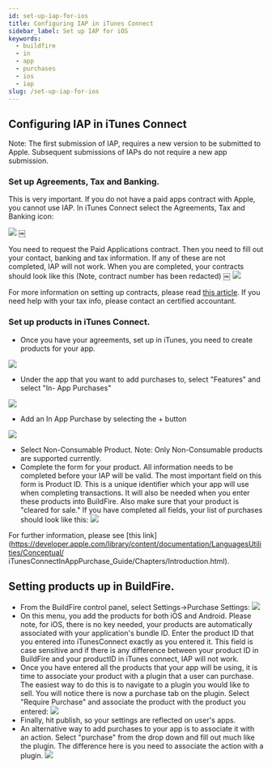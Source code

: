 ```yaml
---
id: set-up-iap-for-ios
title: Configuring IAP in iTunes Connect
sidebar_label: Set up IAP for iOS
keywords:
  - buildfire
  - in
  - app
  - purchases
  - ios
  - iap
slug: /set-up-iap-for-ios
---
```


## Configuring IAP in iTunes Connect

Note: The first submission of IAP, requires a new version to be submitted to Apple. Subsequent submissions of IAPs do not require a new app submission.
### Set up Agreements, Tax and Banking. 
This is very important. If you do not have a paid apps contract with Apple, you cannot use IAP. In iTunes Connect select the Agreements, Tax and Banking icon:

![](	 https://s3-us-west-2.amazonaws.com/pluginserver.prod/docResources/IAP/iOS/agreements-tax-bankinbg.png)     ￼
    
You need to request the Paid Applications contract. Then you need to fill out your contact, banking and tax information. If any of these are not completed, IAP will not work. 
    When you are completed, your contracts should look like this (Note, contract number has been redacted)
    ￼
![](https://s3-us-west-2.amazonaws.com/pluginserver.prod/docResources/IAP/iOS/agreements-setup.png)

For more information on setting up contracts, please read [this article](https://developer.apple.com/library/content/documentation/LanguagesUtilities/Conceptual/iTunesConnect_Guide/Chapters/ManagingContractsandBanking.html).
If you need help with your tax info, please contact an certified accountant.

### Set up products in iTunes Connect.
     
* Once you have your agreements, set up in iTunes, you need to create products for your app.

![](https://s3-us-west-2.amazonaws.com/pluginserver.prod/docResources/IAP/iOS/my-apps.png)
* Under the app that you want to add purchases to, select "Features" and select "In- App Purchases"

![](https://s3-us-west-2.amazonaws.com/pluginserver.prod/docResources/IAP/iOS/IAP+Menu.png)
* Add an In App Purchase by selecting the + button

![](https://s3-us-west-2.amazonaws.com/pluginserver.prod/docResources/IAP/iOS/add-products.png)
* Select Non-Consumable Product. Note: Only Non-Consumable products are supported currently.
* Complete the form for your product. All information needs to be completed before your IAP will be valid. The most important field on this form is Product ID. This is a unique identifier which your app will use when completing transactions. It will also be needed when you enter these products into BuildFire. Also make sure that your product is "cleared for sale." If you have completed all fields, your list of purchases should look like this:
![](https://s3-us-west-2.amazonaws.com/pluginserver.prod/docResources/IAP/iOS/added-product.png)

For further information, please see [this link](https://developer.apple.com/library/content/documentation/LanguagesUtilities/Conceptual/ iTunesConnectInAppPurchase_Guide/Chapters/Introduction.html).

## Setting products up in BuildFire. 

* From the BuildFire control panel, select Settings->Purchase Settings:
![](https://s3-us-west-2.amazonaws.com/pluginserver.prod/docResources/IAP/iOS/BF-purchase-settings.png)
* On this menu, you add the products for both iOS and Android. Please note, for iOS, there is no key needed, your products are automatically associated with your application's bundle ID. Enter the product ID that you entered into iTunesConnect exactly as you entered it. This field is case sensitive and if there is any difference between your product ID in BuildFire and your productID in iTunes connect, IAP will not work.
* Once you have entered all the products that your app will be using, it is time to associate your product with a plugin that a user can purchase. The easiest way to do this is to navigate to a plugin you would like to sell. You will notice there is now a purchase tab on the plugin. Select "Require Purchase" and associate the product with the product you entered:
![](	 https://s3-us-west-2.amazonaws.com/pluginserver.prod/docResources/IAP/iOS/plugin-product.png)
* Finally, hit publish, so your settings are reflected on user's apps.
* An alternative way to add purchases to your app is to associate it with an action. Select "purchase" from the drop down and fill out much like the plugin. The difference here is you need to associate the action with a plugin.
![](https://s3-us-west-2.amazonaws.com/pluginserver.prod/docResources/IAP/iOS/action-item-product.png)

